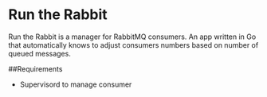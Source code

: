 # Run the Rabbit
Run the Rabbit is a manager for RabbitMQ consumers. An app written in Go that automatically knows to adjust consumers numbers based on number of queued messages.

##Requirements
- Supervisord to manage consumer